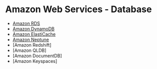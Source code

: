 # Amazon Web Services - Database

- [Amazon RDS](rds.md)
- [Amazon DynamoDB](dynamodb.md)
- [Amazon ElastiCache](elasticache.md)
- [Amazon Neptune](neptune.md)
- [Amazon Redshift]
- [Amazon QLDB]
- [Amazon DocumentDB]
- [Amazon Keyspaces]